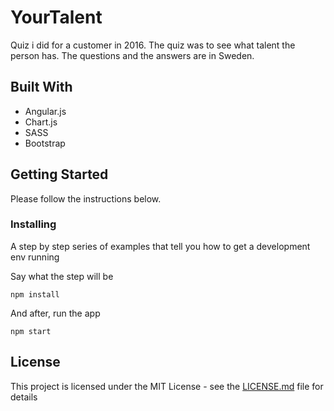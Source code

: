 # YourTalent

Quiz i did for a customer in 2016. The quiz was to see what talent the person has. The questions and the answers are in Sweden. 

## Built With
- Angular.js
- Chart.js
- SASS
- Bootstrap 

## Getting Started

Please follow the instructions below.

### Installing

A step by step series of examples that tell you how to get a development env running

Say what the step will be

```
npm install
```

And after, run the app

```
npm start
```

## License

This project is licensed under the MIT License - see the [LICENSE.md](LICENSE.md) file for details

